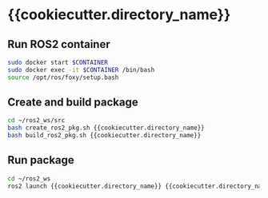 # {{cookiecutter.directory_name}}

## Run ROS2 container
```bash
sudo docker start $CONTAINER
sudo docker exec -it $CONTAINER /bin/bash
source /opt/ros/foxy/setup.bash
```

## Create and build package
```bash
cd ~/ros2_ws/src
bash create_ros2_pkg.sh {{cookiecutter.directory_name}}
bash build_ros2_pkg.sh {{cookiecutter.directory_name}}
```

## Run package
```bash
cd ~/ros2_ws
ros2 launch {{cookiecutter.directory_name}} {{cookiecutter.directory_name}}_node.launch.py
```